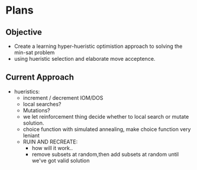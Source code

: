 # Plans
## Objective
 - Create a learning hyper-hueristic optimistion approach to solving the min-sat problem
 - using hueristic selection and elaborate move acceptence.
## Current Approach
 - hueristics:
   - increment / decrement IOM/DOS
   - local searches?
   - Mutations?
   - we let reinforcement thing decide whether to local search or mutate solution.
   - choice function with simulated annealing, make choice function very leniant
   - RUIN AND RECREATE:
     - how will it work..
     - remove subsets at random,then add subsets at random until we've got valid solution

